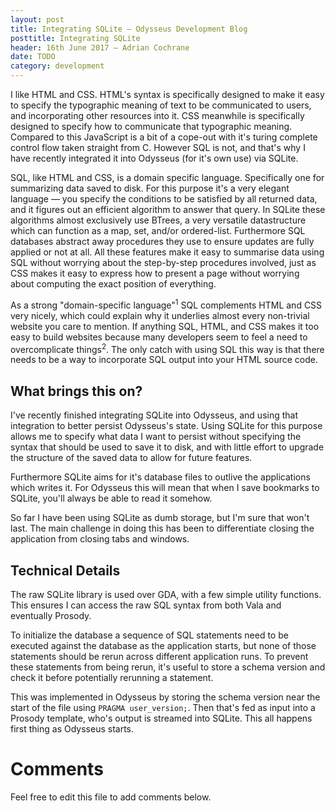 ```yaml
---
layout: post
title: Integrating SQLite — Odysseus Development Blog
posttitle: Integrating SQLite
header: 16th June 2017 — Adrian Cochrane
date: TODO
category: development
---
```


I like HTML and CSS. HTML's syntax is specifically designed to make it easy to
specify the typographic meaning of text to be communicated to users, and 
incorporating other resources into it. CSS meanwhile is specifically designed to
specify how to communicate that typographic meaning. Compared to this JavaScript
is a bit of a cope-out with it's turing complete control flow taken straight
from C. However SQL is not, and that's why I have recently integrated it into
Odysseus (for it's own use) via SQLite. 

SQL, like HTML and CSS, is a domain specific language. Specifically one for
summarizing data saved to disk. For this purpose it's a very elegant language —
you specify the conditions to be satisfied by all returned data, and it figures out an
efficient algorithm to answer that query. In SQLite these algorithms almost exclusively
use BTrees, a very versatile datastructure which can function as a map, set, and/or
ordered-list. Furthermore SQL databases abstract away procedures they use to ensure
updates are fully applied or not at all. All these features make it easy to summarise
data using SQL without worrying about the step-by-step procedures involved, just as CSS
makes it easy to express how to present a page without worrying about computing the exact
position of everything. 

As a strong "domain-specific language"<sup title="Even if most people use it as dumb
storage when it's actually smart.">1</sup> SQL complements HTML and CSS very nicely, which
could explain why it underlies almost every non-trivial website you care to mention. If
anything SQL, HTML, and CSS makes it too easy to build websites because many developers
seem to feel a need to overcomplicate things<sup title="This often leads to a subversion
of user expectations, and I've met some of these users.">2</sup>. The only catch with
using SQL this way is that there needs to be a way to incorporate SQL output into your
HTML source code. 

## What brings this on?

I've recently finished integrating SQLite into Odysseus, and using that integration to
better persist Odysseus's state. Using SQLite for this purpose allows me to specify
what data I want to persist without specifying the syntax that should be used to save it
to disk, and with little effort to upgrade the structure of the saved data to allow for
future features. 

Furthermore SQLite aims for it's database files to outlive the applications which writes
it. For Odysseus this will mean that when I save bookmarks to SQLite, you'll always be able
to read it somehow. 

So far I have been using SQLite as dumb storage, but I'm sure that won't last. The main
challenge in doing this has been to differentiate closing the application from closing
tabs and windows. 

## Technical Details

The raw SQLite library is used over GDA, with a few simple utility functions. This ensures
I can access the raw SQL syntax from both Vala and eventually Prosody.

To initialize the database a sequence of SQL statements need to be executed against the
database as the application starts, but none of those statements should be rerun across
different application runs. To prevent these statements from being rerun, it's useful to
store a schema version and check it before potentially rerunning a statement. 

This was implemented in Odysseus by storing the schema version near the start of the file
using `PRAGMA user_version;`. Then that's fed as input into a Prosody template, who's
output is streamed into SQLite. This all happens first thing as Odysseus starts. 

# Comments

Feel free to edit this file to add comments below. 
